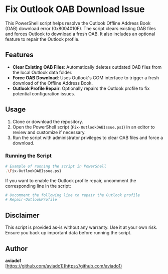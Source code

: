 
# Fix Outlook OAB Download Issue

This PowerShell script helps resolve the Outlook Offline Address Book (OAB) download error (0x8004010F). The script clears existing OAB files and forces Outlook to download a fresh OAB. It also includes an optional feature to repair the Outlook profile.

## Features

- **Clear Existing OAB Files**: Automatically deletes outdated OAB files from the local Outlook data folder.
- **Force OAB Download**: Uses Outlook's COM interface to trigger a fresh download of the Offline Address Book.
- **Outlook Profile Repair**: Optionally repairs the Outlook profile to fix potential configuration issues.

## Usage

1. Clone or download the repository.
2. Open the PowerShell script (`Fix-OutlookOABIssue.ps1`) in an editor to review and customize if necessary.
3. Run the script with administrator privileges to clear OAB files and force a download.

### Running the Script

```bash
# Example of running the script in PowerShell
.\Fix-OutlookOABIssue.ps1
```

If you want to enable the Outlook profile repair, uncomment the corresponding line in the script:

```powershell
# Uncomment the following line to repair the Outlook profile
# Repair-OutlookProfile
```

## Disclaimer

This script is provided as-is without any warranty. Use it at your own risk. Ensure you back up important data before running the script.

## Author

**aviado1**  
[https://github.com/aviado1](https://github.com/aviado1)
